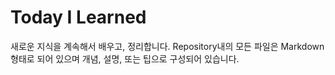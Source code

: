 # Today I Learned
새로운 지식을 계속해서 배우고, 정리합니다.
Repository내의 모든 파일은 Markdown형태로 되어 있으며 개념, 설명, 또는 팁으로 구성되어 있습니다.
